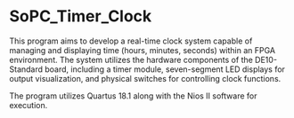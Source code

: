 # SoPC_Timer_Clock
This program aims to develop a real-time clock system capable of managing and displaying time (hours, minutes, seconds) within an FPGA environment. The system utilizes the hardware components of the DE10-Standard board, including a timer module, seven-segment LED displays for output visualization, and physical switches for controlling clock functions.

The program utilizes Quartus 18.1 along with the Nios II software for execution.
